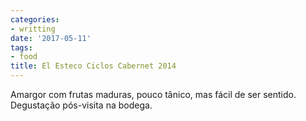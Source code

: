 ```yaml
---
categories:
- writting
date: '2017-05-11'
tags:
- food
title: El Esteco Ciclos Cabernet 2014
---
```


Amargor com frutas maduras, pouco tânico, mas fácil de ser sentido. Degustação pós-visita na bodega.